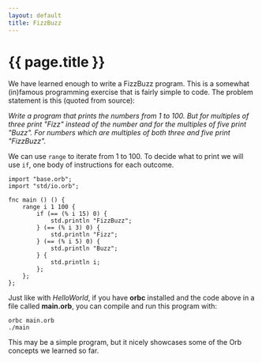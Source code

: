 ```yaml
---
layout: default
title: FizzBuzz
---
```

# {{ page.title }}

We have learned enough to write a FizzBuzz program. This is a somewhat (in)famous programming exercise that is fairly simple to code. The problem statement is this (quoted from source):

*Write a program that prints the numbers from 1 to 100. But for multiples of three print "Fizz" instead of the number and for the multiples of five print "Buzz". For numbers which are multiples of both three and five print "FizzBuzz".*

We can use `range` to iterate from 1 to 100. To decide what to print we will use `if`, one body of instructions for each outcome.

```
import "base.orb";
import "std/io.orb";

fnc main () () {
    range i 1 100 {
        if (== (% i 15) 0) {
            std.println "FizzBuzz";
        } (== (% i 3) 0) {
            std.println "Fizz";
        } (== (% i 5) 0) {
            std.println "Buzz";
        } {
            std.println i;
        };
    };
};
```

Just like with *HelloWorld*, if you have **orbc** installed and the code above in a file called **main.orb**, you can compile and run this program with:

```
orbc main.orb
./main
```

This may be a simple program, but it nicely showcases some of the Orb concepts we learned so far.